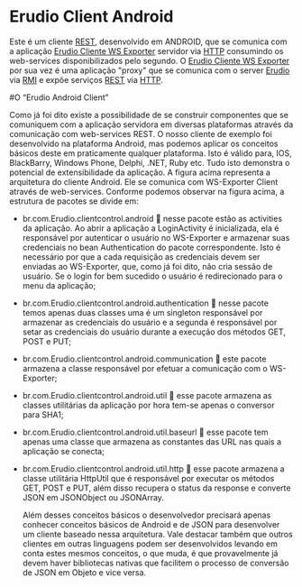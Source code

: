 # Erudio Client Android

Este é um cliente [REST](https://en.wikipedia.org/wiki/Representational_state_transfer), desenvolvido em ANDROID, que se comunica com a aplicação [Erudio Cliente WS Exporter](https://github.com/leandrocgsi/erudio-client-ws-exporter) servidor via [HTTP](https://en.wikipedia.org/wiki/Hypertext_Transfer_Protocol) consumindo os web-services disponibilizados pelo segundo. O [Erudio Cliente WS Exporter](https://github.com/leandrocgsi/erudio-client-ws-exporter) por sua vez é uma aplicação "proxy" que se comunica com o server [Erudio](https://github.com/leandrocgsi/erudio) via [RMI](https://pt.wikipedia.org/wiki/RMI) e expõe serviços [REST](https://en.wikipedia.org/wiki/Representational_state_transfer) via [HTTP](https://en.wikipedia.org/wiki/Hypertext_Transfer_Protocol).


#O “Erudio Android Client”
	
Como já foi dito existe a possibilidade de se construir componentes que se comuniquem com a aplicação servidora em diversas plataformas através da comunicação com web-services REST. O nosso cliente de exemplo foi desenvolvido na plataforma Android, mas podemos aplicar os conceitos básicos deste em praticamente qualquer plataforma. Isto é válido para, IOS, BlackBarry, Windows Phone, Delphi, .NET, Ruby etc. Tudo isto demonstra o potencial de extensibilidade da aplicação.
A figura acima representa a arquitetura do cliente Android. Ele se comunica com WS-Exporter Client através de web-services. Conforme podemos observar na figura acima, a estrutura de pacotes se divide em:
* br.com.Erudio.clientcontrol.android   nesse pacote estão as activities da aplicação. Ao abrir a aplicação a LoginActivity é inicializada, ela é responsável por autenticar o usuário no WS-Exporter e armazenar suas credenciais no bean Authentication do pacote correspondente. Isto é necessário por que a cada requisição as credenciais devem ser enviadas ao WS-Exporter, que, como já foi dito, não cria sessão de usuário. Se o login for bem sucedido o usuário é redirecionado para o menu da aplicação;
* br.com.Erudio.clientcontrol.android.authentication   nesse pacote temos apenas duas classes uma é um singleton responsável por armazenar as credenciais do usuário e a segunda é responsável por setar as credenciais do usuário durante a execução dos métodos GET, POST e PUT;
* br.com.Erudio.clientcontrol.android.communication   este pacote armazena a classe responsável por efetuar a comunicação com o WS-Exporter;
* br.com.Erudio.clientcontrol.android.util   esse pacote armazena as classes utilitárias da aplicação por hora tem-se apenas o conversor para  SHA1;
* br.com.Erudio.clientcontrol.android.util.baseurl   esse pacote tem apenas uma classe que armazena as constantes das URL nas quais a aplicação se conecta;
* br.com.Erudio.clientcontrol.android.util.http   esse pacote armazena a classe utilitária HttpUtil que é responsável por executar os métodos GET, POST e PUT, além disso recupera o status da response e converte JSON em JSONObject ou JSONArray.

 

	
	Além desses conceitos básicos o desenvolvedor precisará apenas conhecer conceitos básicos de Android e de JSON para desenvolver um cliente baseado nessa arquitetura. Vale destacar também que outros clientes em outras linguagens podem ser desenvolvidos levando em conta estes mesmos conceitos, o que muda, é que provavelmente já devem haver bibliotecas nativas que facilitem o processo de conversão de JSON em Objeto e vice versa.

